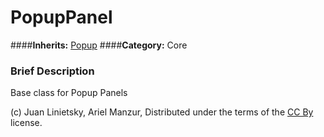 #  PopupPanel  
####**Inherits:** [Popup](class_popup)
####**Category:** Core

###  Brief Description  
Base class for Popup Panels


(c) Juan Linietsky, Ariel Manzur, Distributed under the terms of the [CC By](https://creativecommons.org/licenses/by/3.0/legalcode) license.
